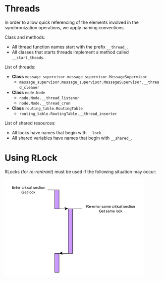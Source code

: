 # Threads

In order to allow quick referencing of the elements involved in the synchronization operations,
we apply naming conventions.

Class and methods:

* All thread function names start with the prefix `__thread_`.
* All classes that starts threads implement a method called `__start_theads`.

List of threads: 

* **Class** `message_supervisor.message_supervisor.MessageSupervisor`
  * `message_supervisor.message_supervisor.MessageSupervisor.__thread_cleaner`
* **Class** `node.Node`
  * `node.Node.__thread_listener`
  * `node.Node.__thread_cron`
* **Class** `routing_table.RoutingTable`
  * `routing_table.RoutingTable.__thread_inserter`

List of shared resources:

* All locks have names that begin with `__lock_`.
* All shared variables have names that begin with `__shared_`.

# Using RLock

RLocks (for _re-rentrant_) must be used if the following situation may occur:

![](images/rlock.png)

